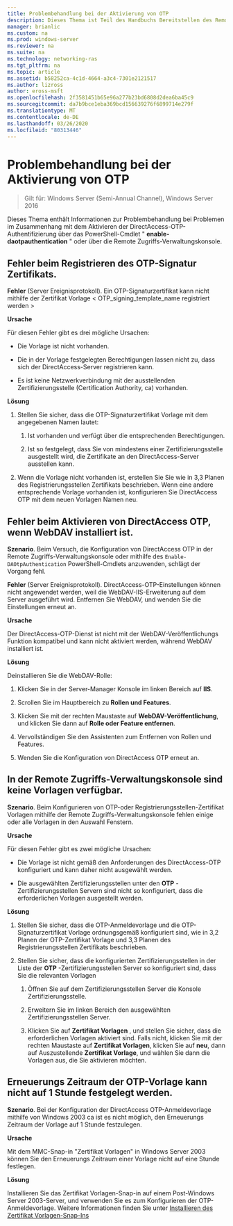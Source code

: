 ```yaml
---
title: Problembehandlung bei der Aktivierung von OTP
description: Dieses Thema ist Teil des Handbuchs Bereitstellen des Remote Zugriffs mit OTP-Authentifizierung in Windows Server 2016.
manager: brianlic
ms.custom: na
ms.prod: windows-server
ms.reviewer: na
ms.suite: na
ms.technology: networking-ras
ms.tgt_pltfrm: na
ms.topic: article
ms.assetid: b58252ca-4c1d-4664-a3c4-7301e2121517
ms.author: lizross
author: eross-msft
ms.openlocfilehash: 2f3581451b65e96a277b23bd6808d2dea6ba45c9
ms.sourcegitcommit: da7b9bce1eba369bcd156639276f6899714e279f
ms.translationtype: MT
ms.contentlocale: de-DE
ms.lasthandoff: 03/26/2020
ms.locfileid: "80313446"
---
```

# <a name="troubleshooting-enabling-otp"></a>Problembehandlung bei der Aktivierung von OTP

>Gilt für: Windows Server (Semi-Annual Channel), Windows Server 2016

Dieses Thema enthält Informationen zur Problembehandlung bei Problemen im Zusammenhang mit dem Aktivieren der DirectAccess-OTP-Authentifizierung über das PowerShell-Cmdlet " **enable-daotpauthentication** " oder über die Remote Zugriffs-Verwaltungskonsole.
  
## <a name="failed-to-enroll-the-otp-signing-certificate"></a>Fehler beim Registrieren des OTP-Signatur Zertifikats.  
**Fehler** (Server Ereignisprotokoll). Ein OTP-Signaturzertifikat kann nicht mithilfe der Zertifikat Vorlage < OTP_signing_template_name registriert werden >  
  
**Ursache**  
  
Für diesen Fehler gibt es drei mögliche Ursachen:  
  
-   Die Vorlage ist nicht vorhanden.  
  
-   Die in der Vorlage festgelegten Berechtigungen lassen nicht zu, dass sich der DirectAccess-Server registrieren kann.  
  
-   Es ist keine Netzwerkverbindung mit der ausstellenden Zertifizierungsstelle (Certification Authority, ca) vorhanden.  
  
**Lösung**  
  
1.  Stellen Sie sicher, dass die OTP-Signaturzertifikat Vorlage mit dem angegebenen Namen lautet:  
  
    1.  Ist vorhanden und verfügt über die entsprechenden Berechtigungen.  
  
    2.  Ist so festgelegt, dass Sie von mindestens einer Zertifizierungsstelle ausgestellt wird, die Zertifikate an den DirectAccess-Server ausstellen kann.  
  
2.  Wenn die Vorlage nicht vorhanden ist, erstellen Sie Sie wie in 3,3 Planen des Registrierungsstellen Zertifikats beschrieben. Wenn eine andere entsprechende Vorlage vorhanden ist, konfigurieren Sie DirectAccess OTP mit dem neuen Vorlagen Namen neu.  
  
## <a name="failed-to-enable-directaccess-otp-when-webdav-is-installed"></a>Fehler beim Aktivieren von DirectAccess OTP, wenn WebDAV installiert ist.  
**Szenario**. Beim Versuch, die Konfiguration von DirectAccess OTP in der Remote Zugriffs-Verwaltungskonsole oder mithilfe des `Enable-DAOtpAuthentication` PowerShell-Cmdlets anzuwenden, schlägt der Vorgang fehl.  
  
**Fehler** (Server Ereignisprotokoll). DirectAccess-OTP-Einstellungen können nicht angewendet werden, weil die WebDAV-IIS-Erweiterung auf dem Server ausgeführt wird. Entfernen Sie WebDAV, und wenden Sie die Einstellungen erneut an.  
  
**Ursache**  
  
Der DirectAccess-OTP-Dienst ist nicht mit der WebDAV-Veröffentlichungs Funktion kompatibel und kann nicht aktiviert werden, während WebDAV installiert ist.  
  
**Lösung**  
  
Deinstallieren Sie die WebDAV-Rolle:  
  
1.  Klicken Sie in der Server-Manager Konsole im linken Bereich auf **IIS**.  
  
2.  Scrollen Sie im Hauptbereich zu **Rollen und Features**.  
  
3.  Klicken Sie mit der rechten Maustaste auf **WebDAV-Veröffentlichung**, und klicken Sie dann auf **Rolle oder Feature entfernen**.  
  
4.  Vervollständigen Sie den Assistenten zum Entfernen von Rollen und Features.  
  
5.  Wenden Sie die Konfiguration von DirectAccess OTP erneut an.  
  
## <a name="no-templates-available-in-the-remote-access-management-console"></a>In der Remote Zugriffs-Verwaltungskonsole sind keine Vorlagen verfügbar.  
**Szenario**. Beim Konfigurieren von OTP-oder Registrierungsstellen-Zertifikat Vorlagen mithilfe der Remote Zugriffs-Verwaltungskonsole fehlen einige oder alle Vorlagen in den Auswahl Fenstern.  
  
**Ursache**  
  
Für diesen Fehler gibt es zwei mögliche Ursachen:  
  
-   Die Vorlage ist nicht gemäß den Anforderungen des DirectAccess-OTP konfiguriert und kann daher nicht ausgewählt werden.  
  
-   Die ausgewählten Zertifizierungsstellen unter den **OTP** -Zertifizierungsstellen Servern sind nicht so konfiguriert, dass die erforderlichen Vorlagen ausgestellt werden.  
  
**Lösung**  
  
1.  Stellen Sie sicher, dass die OTP-Anmeldevorlage und die OTP-Signaturzertifikat Vorlage ordnungsgemäß konfiguriert sind, wie in 3,2 Planen der OTP-Zertifikat Vorlage und 3,3 Planen des Registrierungsstellen Zertifikats beschrieben.  
  
2.  Stellen Sie sicher, dass die konfigurierten Zertifizierungsstellen in der Liste der **OTP** -Zertifizierungsstellen Server so konfiguriert sind, dass Sie die relevanten Vorlagen  
  
    1.  Öffnen Sie auf dem Zertifizierungsstellen Server die Konsole Zertifizierungsstelle.  
  
    2.  Erweitern Sie im linken Bereich den ausgewählten Zertifizierungsstellen Server.  
  
    3.  Klicken Sie auf **Zertifikat Vorlagen** , und stellen Sie sicher, dass die erforderlichen Vorlagen aktiviert sind. Falls nicht, klicken Sie mit der rechten Maustaste auf **Zertifikat Vorlagen**, klicken Sie auf **neu**, dann auf Auszustellende **Zertifikat Vorlage**, und wählen Sie dann die Vorlagen aus, die Sie aktivieren möchten.  
  
## <a name="cannot-set-renewal-period-of-otp-template-to-1-hour"></a>Erneuerungs Zeitraum der OTP-Vorlage kann nicht auf 1 Stunde festgelegt werden.  
**Szenario**. Bei der Konfiguration der DirectAccess OTP-Anmeldevorlage mithilfe von Windows 2003 ca ist es nicht möglich, den Erneuerungs Zeitraum der Vorlage auf 1 Stunde festzulegen.  
  
**Ursache**  
  
Mit dem MMC-Snap-in "Zertifikat Vorlagen" in Windows Server 2003 können Sie den Erneuerungs Zeitraum einer Vorlage nicht auf eine Stunde festlegen.  
  
**Lösung**  
  
Installieren Sie das Zertifikat Vorlagen-Snap-in auf einem Post-Windows Server 2003-Server, und verwenden Sie es zum Konfigurieren der OTP-Anmeldevorlage. Weitere Informationen finden Sie unter [Installieren des Zertifikat Vorlagen-Snap-Ins](https://technet.microsoft.com/library/cc732445.aspx)  
  


